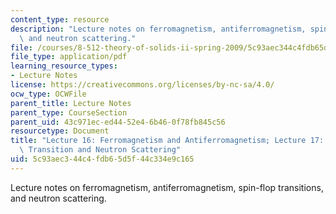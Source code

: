 ```yaml
---
content_type: resource
description: "Lecture notes on ferromagnetism, antiferromagnetism, spin-\xADflop transitions,\
  \ and neutron scattering."
file: /courses/8-512-theory-of-solids-ii-spring-2009/5c93aec344c4fdb65d5f44c334e9c165_MIT8_512s09_lec16_17.pdf
file_type: application/pdf
learning_resource_types:
- Lecture Notes
license: https://creativecommons.org/licenses/by-nc-sa/4.0/
ocw_type: OCWFile
parent_title: Lecture Notes
parent_type: CourseSection
parent_uid: 43c971ec-ed44-52e4-6b46-0f78fb845c56
resourcetype: Document
title: "Lecture 16: Ferromagnetism and Antiferromagnetism; Lecture 17: Spin\xADFlop\
  \ Transition and Neutron Scattering"
uid: 5c93aec3-44c4-fdb6-5d5f-44c334e9c165
---
```

Lecture notes on ferromagnetism, antiferromagnetism, spin-­flop transitions, and neutron scattering.